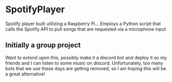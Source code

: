 # SpotifyPlayer
Spotify player built utilizing a Raspberry Pi... Employs a Python script that calls the Spotify API to pull songs that are requested via a microphone input

## Initially a group project
Want to extend upon this, possibly make it a discord bot and deploy it so my friends and I can listen to some music on discord. Unfortunately, too many bots that we use these days are getting removed, so I am hoping this will be a great alternative!
